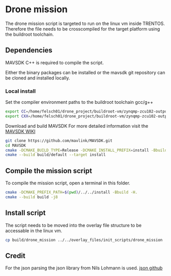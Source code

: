 # Drone mission

The drone mission script is targeted to run on the linux vm inside TRENTOS.
Therefore the file needs to be crosscompiled for the target platform using the buildroot toolchain.

## Dependencies

MAVSDK C++ is required to compile the script. 

Either the binary packages can be installed or the mavsdk git repository can be cloned and installed locally.

### Local install
Set the compiler environment paths to the buildroot toolchain gcc/g++
```sh
export CC=/home/felsch01/drone_project/buildroot-vm/zynqmp-zcu102-output/host/usr/bin/aarch64-linux-gcc
export CXX=/home/felsch01/drone_project/buildroot-vm/zynqmp-zcu102-output/host/usr/bin/aarch64-linux-g++
```

Download and build MAVSDK
For more detailed information visit the [MAVSDK WIKI](https://mavsdk.mavlink.io/main/en/cpp/guide/build.html)
```sh
git clone https://github.com/mavlink/MAVSDK.git
cd MAVSDK
cmake -DCMAKE_BUILD_TYPE=Release -DCMAKE_INSTALL_PREFIX=install -Bbuild/default -H.
cmake --build build/default --target install
```


## Compile the mission script

To compile the mission script, open a terminal in this folder.
```sh
cmake -DCMAKE_PREFIX_PATH=$(pwd)/../../install -Bbuild -H.
cmake --build build -j8
```

## Install script
The script needs to be moved into the overlay file structure to be accessable in the linux vm.
```sh
cp build/drone_mission ../../overlay_files/init_scripts/drone_mission
```

## Credit

For the json parsing the json library from Nils Lohmann is used. 
[json github](https://github.com/nlohmann/json)

